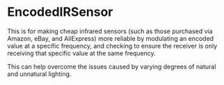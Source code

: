 # EncodedIRSensor

This is for making cheap infrared sensors (such as those purchased via Amazon, eBay, and AliExpress) more reliable by modulating an encoded value at a specific frequency, and checking to ensure the receiver is only receiving that specific value at the same frequency.

This can help overcome the issues caused by varying degrees of natural and unnatural lighting.
